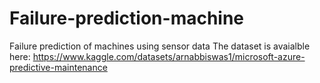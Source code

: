 # Failure-prediction-machine
Failure prediction of machines using sensor data
The dataset is avaialble here:
https://www.kaggle.com/datasets/arnabbiswas1/microsoft-azure-predictive-maintenance
